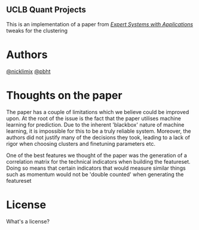 ## UCLB Quant Projects

This is an implementation of a paper from [*Expert Systems with Applications*](https://www.sciencedirect.com/science/article/abs/pii/S0957417422004353) tweaks for the clustering

# Authors

[@nicklimjx](https://github.com/nicklimjx)
[@pbht](https://github.com/pbht)

# Thoughts on the paper

The paper has a couple of limitations which we believe could be improved upon. At the root of the issue is the fact that the paper utilises machine learning for prediction. Due to the inherent 'blackbox' nature of machine learning, it is impossible for this to be a truly reliable system. Moreover, the authors did not justify many of the decisions they took, leading to a lack of rigor when choosing clusters and finetuning parameters etc.

One of the best features we thought of the paper was the generation of a correlation matrix for the technical indicators when building the featureset. Doing so means that certain indicators that would measure similar things such as momentum would not be 'double counted' when generating the featureset

# License

What's a license?